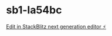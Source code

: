 # sb1-la54bc

[Edit in StackBlitz next generation editor ⚡️](https://stackblitz.com/~/github.com/BLUEBERRY789/sb1-la54bc)